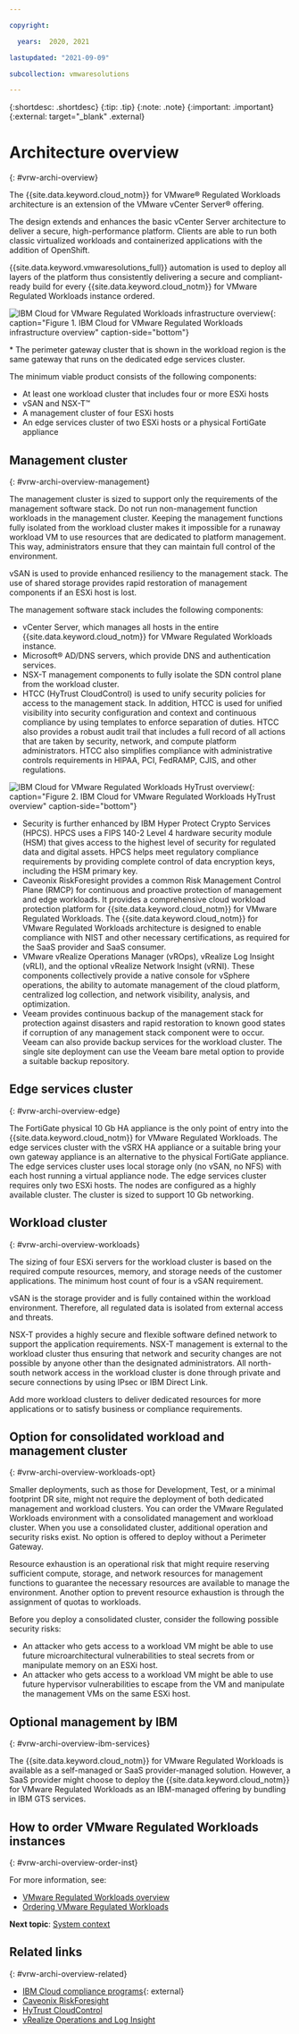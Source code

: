 ```yaml
---

copyright:

  years:  2020, 2021

lastupdated: "2021-09-09"

subcollection: vmwaresolutions

---
```


{:shortdesc: .shortdesc}
{:tip: .tip}
{:note: .note}
{:important: .important}
{:external: target="_blank" .external}

# Architecture overview
{: #vrw-archi-overview}

The {{site.data.keyword.cloud_notm}} for VMware® Regulated Workloads architecture is an extension of the VMware vCenter Server® offering.

The design extends and enhances the basic vCenter Server architecture to deliver a secure, high-performance platform. Clients are able to run both classic virtualized workloads and containerized applications with the addition of OpenShift.

{{site.data.keyword.vmwaresolutions_full}} automation is used to deploy all layers of the platform thus consistently delivering a secure and compliant-ready build for every {{site.data.keyword.cloud_notm}} for VMware Regulated Workloads instance ordered.

![IBM Cloud for VMware Regulated Workloads infrastructure overview](../../images/vrw-architecture.svg "IBM Cloud for VMware Regulated Workloads infrastructure overview"){: caption="Figure 1. IBM Cloud for VMware Regulated Workloads infrastructure overview" caption-side="bottom"}

\* The perimeter gateway cluster that is shown in the workload region is the same gateway that runs on the dedicated edge services cluster.

The minimum viable product consists of the following components:
* At least one workload cluster that includes four or more ESXi hosts
* vSAN and NSX-T™
* A management cluster of four ESXi hosts
* An edge services cluster of two ESXi hosts or a physical FortiGate appliance

## Management cluster
{: #vrw-archi-overview-management}

The management cluster is sized to support only the requirements of the management software stack. Do not run non-management function workloads in the management cluster. Keeping the management functions fully isolated from the workload cluster makes it impossible for a runaway workload VM to use resources that are dedicated to platform management. This way, administrators ensure that they can maintain full control of the environment.

vSAN is used to provide enhanced resiliency to the management stack. The use of shared storage provides rapid restoration of management components if an ESXi host is lost.

The management software stack includes the following components:
* vCenter Server, which manages all hosts in the entire {{site.data.keyword.cloud_notm}} for VMware Regulated Workloads instance.
* Microsoft® AD/DNS servers, which provide DNS and authentication services.
* NSX-T management components to fully isolate the SDN control plane from the workload cluster.
* HTCC (HyTrust CloudControl) is used to unify security policies for access to the management stack. In addition, HTCC is used for unified visibility into security configuration and context and continuous compliance by using templates to enforce separation of duties. HTCC also provides a robust audit trail that includes a full record of all actions that are taken by security, network, and compute platform administrators. HTCC also simplifies compliance with administrative controls requirements in HIPAA, PCI, FedRAMP, CJIS, and other regulations.

![IBM Cloud for VMware Regulated Workloads HyTrust overview](../../images/vrw-htcc.svg "IBM Cloud for VMware Regulated Workloads HyTrust overview"){: caption="Figure 2. IBM Cloud for VMware Regulated Workloads HyTrust overview" caption-side="bottom"}

* Security is further enhanced by IBM Hyper Protect Crypto Services (HPCS). HPCS uses a FIPS 140-2 Level 4 hardware security module (HSM) that gives access to the highest level of security for regulated data and digital assets. HPCS helps meet regulatory compliance requirements by providing complete control of data encryption keys, including the HSM primary key.
* Caveonix RiskForesight provides a common Risk Management Control Plane (RMCP) for continuous and proactive protection of management and edge workloads. It provides a comprehensive cloud workload protection platform for {{site.data.keyword.cloud_notm}} for VMware Regulated Workloads. The {{site.data.keyword.cloud_notm}} for VMware Regulated Workloads architecture is designed to enable compliance with NIST and other necessary certifications, as required for the SaaS provider and SaaS consumer.
* VMware vRealize Operations Manager (vROps), vRealize Log Insight (vRLI), and the optional vRealize Network Insight (vRNI). These components collectively provide a native console for vSphere operations, the ability to automate management of the cloud platform, centralized log collection, and network visibility, analysis, and optimization.  
* Veeam provides continuous backup of the management stack for protection against disasters and rapid restoration to known good states if corruption of any management stack component were to occur. Veeam can also provide backup services for the workload cluster. The single site deployment can use the Veeam bare metal option to provide a suitable backup repository.

## Edge services cluster
{: #vrw-archi-overview-edge}

The FortiGate physical 10 Gb HA appliance is the only point of entry into the {{site.data.keyword.cloud_notm}} for VMware Regulated Workloads. The edge services cluster with the vSRX HA appliance or a suitable bring your own gateway appliance is an alternative to the physical FortiGate appliance. The edge services cluster uses local storage only (no vSAN, no NFS) with each host running a virtual appliance node. The edge services cluster requires only two ESXi hosts. The nodes are configured as a highly available cluster. The cluster is sized to support 10 Gb networking.

## Workload cluster
{: #vrw-archi-overview-workloads}

The sizing of four ESXi servers for the workload cluster is based on the required compute resources, memory, and storage needs of the customer applications. The minimum host count of four is a vSAN requirement.

vSAN is the storage provider and is fully contained within the workload environment. Therefore, all regulated data is isolated from external access and threats.

NSX-T provides a highly secure and flexible software defined network to support the application requirements. NSX-T management is external to the workload cluster thus ensuring that network and security changes are not possible by anyone other than the designated administrators. All north-south network access in the workload cluster is done through private and secure connections by using IPsec or IBM Direct Link.

Add more workload clusters to deliver dedicated resources for more applications or to satisfy business or compliance requirements.

## Option for consolidated workload and management cluster
{: #vrw-archi-overview-workloads-opt}

Smaller deployments, such as those for Development, Test, or a minimal footprint DR site, might not require the deployment of both dedicated management and workload clusters. You can order the VMware Regulated Workloads environment with a consolidated management and workload cluster. When you use a consolidated cluster, additional operation and security risks exist. No option is offered to deploy without a Perimeter Gateway.

Resource exhaustion is an operational risk that might require reserving sufficient compute, storage, and network resources for management functions to guarantee the necessary resources are available to manage the environment. Another option to prevent resource exhaustion is through the assignment of quotas to workloads.

Before you deploy a consolidated cluster, consider the following possible security risks:
* An attacker who gets access to a workload VM might be able to use future microarchitectural vulnerabilities to steal secrets from or manipulate memory on an ESXi host.
* An attacker who gets access to a workload VM might be able to use future hypervisor vulnerabilities to escape from the VM and manipulate the management VMs on the same ESXi host.

## Optional management by IBM
{: #vrw-archi-overview-ibm-services}

The {{site.data.keyword.cloud_notm}} for VMware Regulated Workloads is available as a self-managed or SaaS provider-managed solution. However, a SaaS provider might choose to deploy the {{site.data.keyword.cloud_notm}} for VMware Regulated Workloads as an IBM-managed offering by bundling in IBM GTS services.

## How to order VMware Regulated Workloads instances
{: #vrw-archi-overview-order-inst}

For more information, see:
* [VMware Regulated Workloads overview](/docs/vmwaresolutions?topic=vmwaresolutions-vrw-overview)
* [Ordering VMware Regulated Workloads](/docs/vmwaresolutions?topic=vmwaresolutions-vrw-orderinginstance)

**Next topic**: [System context](/docs/vmwaresolutions?topic=vmwaresolutions-vrw-context)

## Related links
{: #vrw-archi-overview-related}

* [IBM Cloud compliance programs](https://www.ibm.com/cloud/compliance){: external}
* [Caveonix RiskForesight](/docs/vmwaresolutions?topic=vmwaresolutions-caveonix_considerations)
* [HyTrust CloudControl](/docs/vmwaresolutions?topic=vmwaresolutions-htcc_considerations)
* [vRealize Operations and Log Insight](/docs/vmwaresolutions?topic=vmwaresolutions-vrops_overview)

